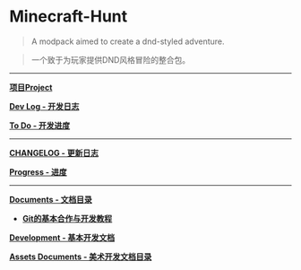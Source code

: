 # Minecraft-Hunt

> A modpack aimed to create a dnd-styled adventure.

> 一个致于为玩家提供DND风格冒险的整合包。

---

[**项目Project**](https://github.com/orgs/CrychicTeam/projects/6/views/1)

[**Dev Log - 开发日志**](https://github.com/CrychicTeam/Minecraft-Hunt/blob/main/kubejs/documents/development/Dev/DevDocuments.md)

[**To Do - 开发进度**](https://github.com/CrychicTeam/Minecraft-Hunt/blob/main/kubejs/documents/development/Dev/CHANGELOG.md)

---
[**CHANGELOG - 更新日志**](https://github.com/CrychicTeam/Minecraft-Hunt/blob/main/kubejs/documents/development/Dev/ReleaseChangeLog.md)

[**Progress - 进度**](https://github.com/CrychicTeam/Minecraft-Hunt/blob/main/kubejs/documents/development/Dev/Progress.md)

---
[**Documents - 文档目录**](https://github.com/CrychicTeam/Minecraft-Hunt/tree/main/kubejs/documents)

- [**Git的基本合作与开发教程**](https://github.com/CrychicTeam/Minecraft-Hunt/tree/main/kubejs/documents/development/basic.md)

[**Development - 基本开发文档**](https://github.com/CrychicTeam/Minecraft-Hunt/tree/main/kubejs/documents/development/README.md)

[**Assets Documents - 美术开发文档目录**](https://github.com/CrychicTeam/Minecraft-Hunt/tree/main/kubejs/documents/assets)